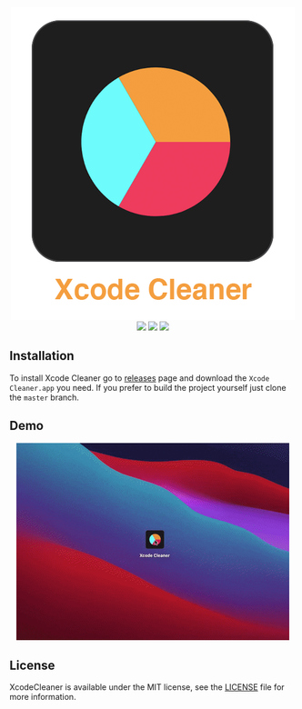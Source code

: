 <p align="center">  
<img src = "Assets/Logo.png" /><br>
  <img src = "https://img.shields.io/badge/platform-macOS%2010.15%2B-ff69b4"/>
  <img src = "https://img.shields.io/badge/swift-5.0-orange.svg" />
  <img src = "https://img.shields.io/badge/license-MIT-cyan.svg" />
</p>

## Installation
To install Xcode Cleaner go to [releases](https://github.com/IrelDev/XcodeCleaner/releases) page and download the `Xcode Cleaner.app` you need. If you prefer to build the project yourself just clone the `master` branch.

## Demo
<p align="center">  
<img src = "Assets/Demo.gif" /><br>
</p>

## License
XcodeCleaner is available under the MIT license, see the [LICENSE](LICENSE) file for more information.
